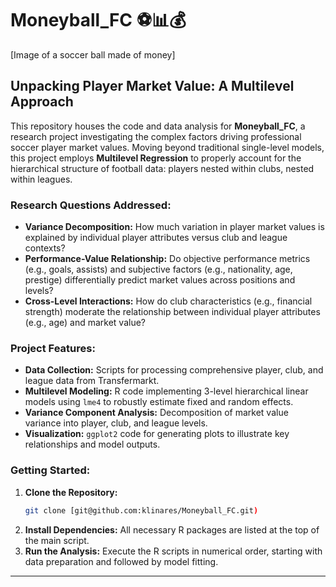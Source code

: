 # Moneyball_FC ⚽📊💰

[Image of a soccer ball made of money]

## Unpacking Player Market Value: A Multilevel Approach

This repository houses the code and data analysis for **Moneyball_FC**, a research project investigating the complex factors driving professional soccer player market values. Moving beyond traditional single-level models, this project employs **Multilevel Regression** to properly account for the hierarchical structure of football data: players nested within clubs, nested within leagues.

### Research Questions Addressed:

* **Variance Decomposition:** How much variation in player market values is explained by individual player attributes versus club and league contexts?
* **Performance-Value Relationship:** Do objective performance metrics (e.g., goals, assists) and subjective factors (e.g., nationality, age, prestige) differentially predict market values across positions and levels?
* **Cross-Level Interactions:** How do club characteristics (e.g., financial strength) moderate the relationship between individual player attributes (e.g., age) and market value?

### Project Features:

* **Data Collection:** Scripts for processing comprehensive player, club, and league data from Transfermarkt.
* **Multilevel Modeling:** R code implementing 3-level hierarchical linear models using `lme4` to robustly estimate fixed and random effects.
* **Variance Component Analysis:** Decomposition of market value variance into player, club, and league levels.
* **Visualization:** `ggplot2` code for generating plots to illustrate key relationships and model outputs.

### Getting Started:

1.  **Clone the Repository:**
    ```bash
    git clone [git@github.com:klinares/Moneyball_FC.git)
    ```
2.  **Install Dependencies:** All necessary R packages are listed at the top of the main script.
3.  **Run the Analysis:** Execute the R scripts in numerical order, starting with data preparation and followed by model fitting.

---


